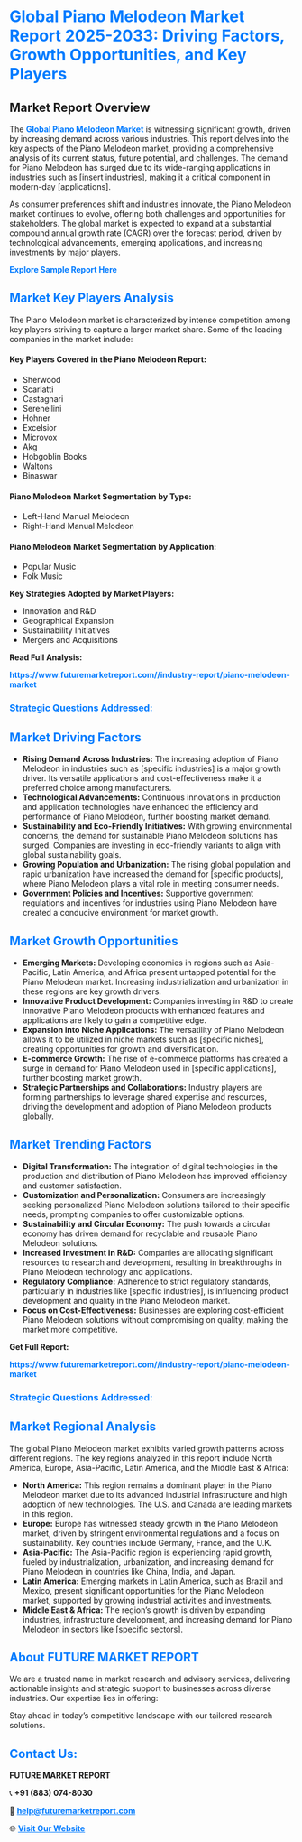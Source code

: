 <h1 style="color: #007BFF;">Global Piano Melodeon Market Report 2025-2033: Driving Factors, Growth Opportunities, and Key Players</h1>

<section id="overview">
<h2>Market Report Overview</h2>
<p>The <a href="https://www.futuremarketreport.com//industry-report/piano-melodeon-market" style="color: #007BFF; text-decoration: none;"><strong>Global Piano Melodeon Market</strong></a> is witnessing significant growth, driven by increasing demand across various industries. This report delves into the key aspects of the Piano Melodeon market, providing a comprehensive analysis of its current status, future potential, and challenges. The demand for Piano Melodeon has surged due to its wide-ranging applications in industries such as [insert industries], making it a critical component in modern-day [applications].</p>
<p>As consumer preferences shift and industries innovate, the Piano Melodeon market continues to evolve, offering both challenges and opportunities for stakeholders. The global market is expected to expand at a substantial compound annual growth rate (CAGR) over the forecast period, driven by technological advancements, emerging applications, and increasing investments by major players.</p>
</section>

<section id="overview">
<p><a href="https://www.futuremarketreport.com//request-sample/reportId=56438" style="color: #007BFF; text-decoration: none;"><strong>Explore Sample Report Here</strong></a></p>
</section>

<section id="key-players">
<h2 style="color: #007BFF;">Market Key Players Analysis</h2>
<p>The Piano Melodeon market is characterized by intense competition among key players striving to capture a larger market share. Some of the leading companies in the market include:</p>
<h4>Key Players Covered in the Piano Melodeon Report:</h4>
<ul><li>Sherwood</li><li>Scarlatti</li><li>Castagnari</li><li>Serenellini</li><li>Hohner</li><li>Excelsior</li><li>Microvox</li><li>Akg</li><li>Hobgoblin Books</li><li>Waltons</li><li>Binaswar</li></ul>
<h4>Piano Melodeon Market Segmentation by Type:</h4>
<ul><li>Left-Hand Manual Melodeon</li><li>Right-Hand Manual Melodeon</li></ul>

<h4>Piano Melodeon Market Segmentation by Application:</h4>
<ul><li>Popular Music</li><li>Folk Music</li></ul>
<p><strong>Key Strategies Adopted by Market Players:</strong></p>
<ul>
<li>Innovation and R&D</li>
<li>Geographical Expansion</li>
<li>Sustainability Initiatives</li>
<li>Mergers and Acquisitions</li>
</ul>
</section>

<section>
<p><strong>Read Full Analysis: </strong></p><a href="https://www.futuremarketreport.com//industry-report/piano-melodeon-market" style="color: #007BFF; text-decoration: none;"><strong>https://www.futuremarketreport.com//industry-report/piano-melodeon-market</strong></a>
<h3 style="color: #007BFF;">Strategic Questions Addressed:</h3>
</section>

<section id="driving-factors">
<h2 style="color: #007BFF;">Market Driving Factors</h2>
<ul>
<li><strong>Rising Demand Across Industries:</strong> The increasing adoption of Piano Melodeon in industries such as [specific industries] is a major growth driver. Its versatile applications and cost-effectiveness make it a preferred choice among manufacturers.</li>
<li><strong>Technological Advancements:</strong> Continuous innovations in production and application technologies have enhanced the efficiency and performance of Piano Melodeon, further boosting market demand.</li>
<li><strong>Sustainability and Eco-Friendly Initiatives:</strong> With growing environmental concerns, the demand for sustainable Piano Melodeon solutions has surged. Companies are investing in eco-friendly variants to align with global sustainability goals.</li>
<li><strong>Growing Population and Urbanization:</strong> The rising global population and rapid urbanization have increased the demand for [specific products], where Piano Melodeon plays a vital role in meeting consumer needs.</li>
<li><strong>Government Policies and Incentives:</strong> Supportive government regulations and incentives for industries using Piano Melodeon have created a conducive environment for market growth.</li>
</ul>
</section>

<section id="growth-opportunities">
<h2 style="color: #007BFF;">Market Growth Opportunities</h2>
<ul>
<li><strong>Emerging Markets:</strong> Developing economies in regions such as Asia-Pacific, Latin America, and Africa present untapped potential for the Piano Melodeon market. Increasing industrialization and urbanization in these regions are key growth drivers.</li>
<li><strong>Innovative Product Development:</strong> Companies investing in R&D to create innovative Piano Melodeon products with enhanced features and applications are likely to gain a competitive edge.</li>
<li><strong>Expansion into Niche Applications:</strong> The versatility of Piano Melodeon allows it to be utilized in niche markets such as [specific niches], creating opportunities for growth and diversification.</li>
<li><strong>E-commerce Growth:</strong> The rise of e-commerce platforms has created a surge in demand for Piano Melodeon used in [specific applications], further boosting market growth.</li>
<li><strong>Strategic Partnerships and Collaborations:</strong> Industry players are forming partnerships to leverage shared expertise and resources, driving the development and adoption of Piano Melodeon products globally.</li>
</ul>
</section>

<section id="trending-factors">
<h2 style="color: #007BFF;">Market Trending Factors</h2>
<ul>
<li><strong>Digital Transformation:</strong> The integration of digital technologies in the production and distribution of Piano Melodeon has improved efficiency and customer satisfaction.</li>
<li><strong>Customization and Personalization:</strong> Consumers are increasingly seeking personalized Piano Melodeon solutions tailored to their specific needs, prompting companies to offer customizable options.</li>
<li><strong>Sustainability and Circular Economy:</strong> The push towards a circular economy has driven demand for recyclable and reusable Piano Melodeon solutions.</li>
<li><strong>Increased Investment in R&D:</strong> Companies are allocating significant resources to research and development, resulting in breakthroughs in Piano Melodeon technology and applications.</li>
<li><strong>Regulatory Compliance:</strong> Adherence to strict regulatory standards, particularly in industries like [specific industries], is influencing product development and quality in the Piano Melodeon market.</li>
<li><strong>Focus on Cost-Effectiveness:</strong> Businesses are exploring cost-efficient Piano Melodeon solutions without compromising on quality, making the market more competitive.</li>
</ul>
</section>

<section>
<p><strong>Get Full Report: </strong></p><a href="https://www.futuremarketreport.com//industry-report/piano-melodeon-market" style="color: #007BFF; text-decoration: none;"><strong>https://www.futuremarketreport.com//industry-report/piano-melodeon-market</strong></a>
<h3 style="color: #007BFF;">Strategic Questions Addressed:</h3>
</section>


<section id="regional-analysis">
<h2 style="color: #007BFF;">Market Regional Analysis</h2>
<p>The global Piano Melodeon market exhibits varied growth patterns across different regions. The key regions analyzed in this report include North America, Europe, Asia-Pacific, Latin America, and the Middle East & Africa:</p>
<ul>
<li><strong>North America:</strong> This region remains a dominant player in the Piano Melodeon market due to its advanced industrial infrastructure and high adoption of new technologies. The U.S. and Canada are leading markets in this region.</li>
<li><strong>Europe:</strong> Europe has witnessed steady growth in the Piano Melodeon market, driven by stringent environmental regulations and a focus on sustainability. Key countries include Germany, France, and the U.K.</li>
<li><strong>Asia-Pacific:</strong> The Asia-Pacific region is experiencing rapid growth, fueled by industrialization, urbanization, and increasing demand for Piano Melodeon in countries like China, India, and Japan.</li>
<li><strong>Latin America:</strong> Emerging markets in Latin America, such as Brazil and Mexico, present significant opportunities for the Piano Melodeon market, supported by growing industrial activities and investments.</li>
<li><strong>Middle East & Africa:</strong> The region’s growth is driven by expanding industries, infrastructure development, and increasing demand for Piano Melodeon in sectors like [specific sectors].</li>
</ul>
</section>

<footer>
<h2 style="color: #007BFF;">About FUTURE MARKET REPORT</h2>
<p>We are a trusted name in market research and advisory services, delivering actionable insights and strategic support to businesses across diverse industries. Our expertise lies in offering:</p>

<p>Stay ahead in today’s competitive landscape with our tailored research solutions.</p>

<h2 style="color: #007BFF;">Contact Us:</h2>
<p><strong>FUTURE MARKET REPORT</strong></p>
<p>📞 <strong>+91 (883) 074-8030</strong></p>
<p>📧 <strong><a href="mailto:help@futuremarketreport.com" style="color: #007BFF;">help@futuremarketreport.com</a></strong></p>
<p>🌐 <strong><a href="https://www.futuremarketreport.com/" style="color: #007BFF;">Visit Our Website</a></strong></p>
</footer>